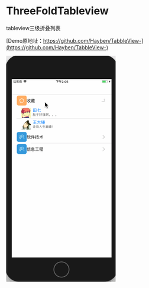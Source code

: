 # ThreeFoldTableview
tableview三级折叠列表

[Demo原地址：https://github.com/Hayben/TabbleView-](https://github.com/Hayben/TabbleView-)

![Demo运行效果](https://github.com/hanjunqiang/ThreeFoldTableview/blob/master/tableview%E4%B8%89%E7%BA%A7%E6%8A%98%E5%8F%A0%E5%88%97%E8%A1%A8.gif)
